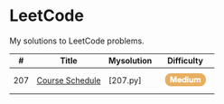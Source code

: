# LeetCode

My solutions to LeetCode problems.

| #  | Title | Mysolution | Difficulty |
|----|-------|------------|------------|
| 207| [Course Schedule](https://leetcode.com/problems/course-schedule/)|[207.py]| <img src="img/medium.png" width="90">|


